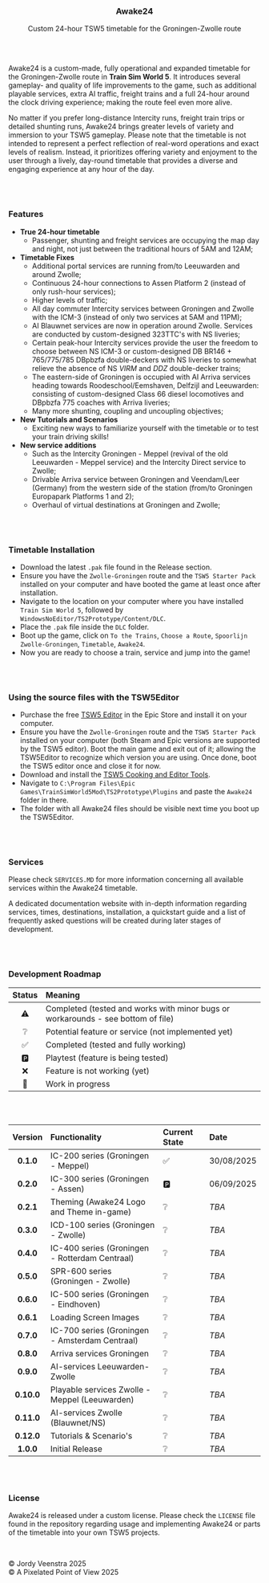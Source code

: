 <h3 align='center'>Awake24</h3>
<p align='center'>
Custom 24-hour TSW5 timetable for the Groningen-Zwolle route</p> <br/> <br/>

Awake24 is a custom-made, fully operational and expanded timetable for the Groningen-Zwolle route in **Train Sim World 5**. It introduces several gameplay- and quality of life improvements to the game, such as additional playable services, extra AI traffic, freight trains and a full 24-hour around the clock driving experience; making the route feel even more alive.

No matter if you prefer long-distance Intercity runs, freight train trips or detailed shunting runs, Awake24 brings greater levels of variety and immersion to your TSW5 gameplay. Please note that the timetable is not intended to represent a perfect reflection of real-word operations and exact levels of realism. Instead, it prioritizes offering variety and enjoyment to the user through a lively, day-round timetable that provides a diverse and engaging experience at any hour of the day.

<br/> <br/>


### Features
* **True 24-hour timetable** 
    * Passenger, shunting and freight services are occupying the map day and night, not just between the traditional hours of 5AM and 12AM;
* **Timetable Fixes**
    * Additional portal services are running from/to Leeuwarden and around Zwolle; 
    * Continuous 24-hour connections to Assen Platform 2 (instead of only rush-hour services); 
    * Higher levels of traffic;
    * All day commuter Intercity services between Groningen and Zwolle with the ICM-3 (instead of only two services at 5AM and 11PM);
    * AI Blauwnet services are now in operation around Zwolle. Services are conducted by custom-designed 323TTC's with NS liveries;
    * Certain peak-hour Intercity services provide the user the freedom to choose between NS ICM-3 or custom-designed DB BR146 + 765/775/785 DBpbzfa double-deckers with NS liveries to somewhat relieve the absence of NS *VIRM* and *DDZ* double-decker trains;
    * The eastern-side of Groningen is occupied with AI Arriva services heading towards Roodeschool/Eemshaven, Delfzijl and Leeuwarden: consisting of custom-designed Class 66 diesel locomotives and DBpbzfa 775 coaches with Arriva liveries;
    * Many more shunting, coupling and uncoupling objectives;
* **New Tutorials and Scenarios**
    * Exciting new ways to familiarize yourself with the timetable or to test your train driving skills!
* **New service additions**
    * Such as the Intercity Groningen - Meppel (revival of the old Leeuwarden - Meppel service) and the Intercity Direct service to Zwolle;
    * Drivable Arriva service between Groningen and Veendam/Leer (Germany) from the western side of the station (from/to Groningen Europapark Platforms 1 and 2);
    * Overhaul of virtual destinations at Groningen and Zwolle;




<br/><br/>


### Timetable Installation
* Download the latest `.pak` file found in the Release section.
* Ensure you have the `Zwolle-Groningen` route and the `TSW5 Starter Pack` installed on your computer and have booted the game at least once after installation.
* Navigate to the location on your computer where you have installed `Train Sim World 5`, followed by `WindowsNoEditor/TS2Prototype/Content/DLC`.
* Place the `.pak` file inside the `DLC` folder.
* Boot up the game, click on `To the Trains`, `Choose a Route`, `Spoorlijn Zwolle-Groningen`, `Timetable`, `Awake24`.
* Now you are ready to choose a train, service and jump into the game!


<br/><br/>


### Using the source files with the TSW5Editor
* Purchase the free [TSW5 Editor](https://store.epicgames.com/en-US/p/train-sim-world-5--train-sim-world-pc-editor-beta) in the Epic Store and install it on your computer.
* Ensure you have the `Zwolle-Groningen` route and the `TSW5 Starter Pack` installed on your computer (both Steam and Epic versions are supported by the TSW5 editor). Boot the main game and exit out of it; allowing the TSW5Editor to recognize which version you are using. Once done, boot the TSW5 editor once and close it for now.
* Download and install the [TSW5 Cooking and Editor Tools](https://trainsim.cz/?mod=article&showid=2823a).
* Navigate to `C:\Program Files\Epic Games\TrainSimWorld5Mod\TS2Prototype\Plugins` and paste the `Awake24` folder in there.
* The folder with all Awake24 files should be visible next time you boot up the TSW5Editor.


<br/><br/>




### Services
Please check `SERVICES.MD` for more information concerning all available services within the Awake24 timetable. 

A dedicated documentation website with in-depth information regarding services, times, destinations, installation, a quickstart guide and a list of frequently asked questions will be created during later stages of development.

<br/><br/>



### Development Roadmap

| Status | Meaning |
|:---:|:----|
| ⚠️ | Completed (tested and works with minor bugs or workarounds - see bottom of file) |
| ❔| Potential feature or service (not implemented yet) |
| ✅ | Completed (tested and fully working) |
| 🅿️ | Playtest (feature is being tested) |
| ❌ | Feature is not working (yet) |
| 🚧 | Work in progress |

<br/> <br/>

| Version | Functionality | Current State |   Date |
| :------:| :----------- | :-------------|:------|
| **0.1.0** | IC-200 series (Groningen - Meppel) | ✅  | 30/08/2025 |
| **0.2.0** | IC-300 series (Groningen - Assen) | 🅿️ | 06/09/2025 |
| **0.2.1** | Theming (Awake24 Logo and Theme in-game) | ❔| *TBA* |
| **0.3.0** | ICD-100 series (Groningen - Zwolle) | ❔| *TBA* |
| **0.4.0** | IC-400 series (Groningen - Rotterdam Centraal) | ❔| *TBA* |
| **0.5.0** | SPR-600 series (Groningen - Zwolle) | ❔| *TBA* |
| **0.6.0** | IC-500 series (Groningen - Eindhoven) | ❔| *TBA* |
| **0.6.1** | Loading Screen Images | ❔| *TBA* |
| **0.7.0** | IC-700 series (Groningen - Amsterdam Centraal) | ❔ | *TBA* |
| **0.8.0** | Arriva services Groningen | ❔ | *TBA* |
| **0.9.0** | AI-services Leeuwarden-Zwolle | ❔ | *TBA* |
| **0.10.0** | Playable services Zwolle - Meppel (Leeuwarden) | ❔ | *TBA* |
| **0.11.0** | AI-services Zwolle (Blauwnet/NS) | ❔ | *TBA* |
| **0.12.0** | Tutorials & Scenario's | ❔ | *TBA* |
| **1.0.0** | Initial Release | ❔ | *TBA* |

<br/><br/>



### License
Awake24 is released under a custom license. Please check the `LICENSE` file found in the repository regarding usage and implementing Awake24 or parts of the timetable into your own TSW5 projects.

<br/>

&copy; Jordy Veenstra 2025 <br>
&copy; A Pixelated Point of View 2025 <br/>